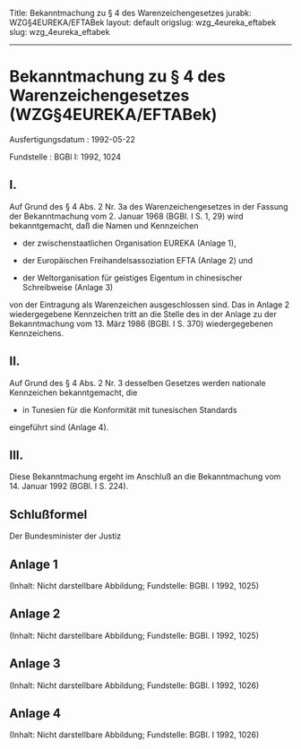 Title: Bekanntmachung zu § 4 des Warenzeichengesetzes
jurabk: WZG§4EUREKA/EFTABek
layout: default
origslug: wzg_4eureka_eftabek
slug: wzg_4eureka_eftabek

---

# Bekanntmachung zu § 4 des Warenzeichengesetzes (WZG§4EUREKA/EFTABek)

Ausfertigungsdatum
:   1992-05-22

Fundstelle
:   BGBl I: 1992, 1024



## I.

Auf Grund des § 4 Abs. 2 Nr. 3a des Warenzeichengesetzes in der
Fassung der Bekanntmachung vom 2. Januar 1968 (BGBl. I S. 1, 29) wird
bekanntgemacht, daß die Namen und Kennzeichen

-   der zwischenstaatlichen Organisation EUREKA (Anlage 1),


-   der Europäischen Freihandelsassoziation EFTA (Anlage 2) und


-   der Weltorganisation für geistiges Eigentum in chinesischer
    Schreibweise (Anlage 3)



von der Eintragung als Warenzeichen ausgeschlossen sind.
Das in Anlage 2 wiedergegebene Kennzeichen tritt an die Stelle des in
der Anlage zu der Bekanntmachung vom 13. März 1986 (BGBl. I S. 370)
wiedergegebenen Kennzeichens.


## II.

Auf Grund des § 4 Abs. 2 Nr. 3 desselben Gesetzes werden nationale
Kennzeichen bekanntgemacht, die

-   in Tunesien für die Konformität mit tunesischen Standards



eingeführt sind (Anlage 4).


## III.

Diese Bekanntmachung ergeht im Anschluß an die Bekanntmachung vom 14.
Januar 1992 (BGBl. I S. 224).


## Schlußformel

Der Bundesminister der Justiz


## Anlage 1

(Inhalt: Nicht darstellbare Abbildung;
Fundstelle: BGBl. I 1992, 1025)


## Anlage 2

(Inhalt: Nicht darstellbare Abbildung;
Fundstelle: BGBl. I 1992, 1025)


## Anlage 3

(Inhalt: Nicht darstellbare Abbildung;
Fundstelle: BGBl. I 1992, 1026)


## Anlage 4

(Inhalt: Nicht darstellbare Abbildung;
Fundstelle: BGBl. I 1992, 1026)

